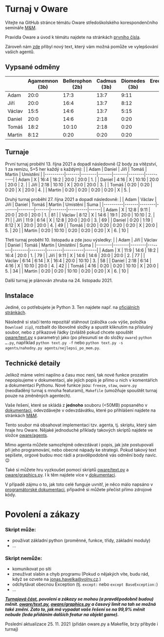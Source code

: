 # Turnaj v Oware
Vítejte na GitHub stránce témátu Oware středoškolského korespondenčního semináře [M&M](https://mam.mff.cuni.cz/).

Pravidla Oware a úvod k témátu najdete na stránkách [prvního čísla](https://mam.mff.cuni.cz/media/cislo/pdf/28/28-1.pdf).

Zároveň nám [zde](/NegaMax.md) přibyl nový text, který vám možná pomůže ve vylepšování vašich agentů.

## Vypsané odměny
|        | Agamemnon (3b) | Bellerophon (2b) | Cadmus (3b) | Diomedes (3b) | Erechtheus (  ) |
|--------|----------------|------------------|-------------|---------------|-----------------|
| Adam   |     20:0       |      17:3        |    13:7     |      9:11     |                 |
| Jiří   |     20:0       |      16:4        |    13:7     |      8:12     |                 |
| Václav |     15:5       |      14:6        |    13:7     |      5:15     |                 |
| Daniel |     20:0       |      14:6        |     2:18    |      0:20     |                 |
| Tomáš  |     18:2       |      10:10       |     2:18    |      0:20     |                 |
| Martin |      8:12      |       0:20       |     0:20    |      0:20     |                 |

## Turnaje
První turnaj proběhl 13. října 2021 a dopadl následovně (2 body za vítězství, 1 za remízu, 5+5 her každý s každým):
|          | Adam  | Daniel | Jiří  | Tomáš | Martin | Umístění |
|----------|-------|--------|-------|-------|--------|----------|
| Adam     |   X   |  16:4  | 18:2  | 20:0  |  20:0  |    1.    |
| Daniel   |  4:16 |    X   | 10:10 | 20:0  |  20:0  |    2.    |
| Jiří     |  2:18 |  10:10 |   X   | 20:0  |  20:0  |    3.    |
| Tomáš    |  0:20 |   0:20 |  0:20 |   X   |  20:0  |    4.    |
| Martin   |  0:20 |   0:20 |  0:20 |  0:20 |    X   |    5.    |

Druhý turnaj proběhl 27. října 2021 a dopadl následovně:
|          | Adam  | Václav | Jiří  | Daniel | Tomáš | Martin | Umístění | Suma |
|----------|-------|--------|-------|--------|-------|--------|----------|------|
| Adam     |   X   |  12:8  |  9:11 |  20:0  | 20:0  |  20:0  |    1.    |  81  |
| Václav   |  8:12 |    X   | 14:6  |  19:1  | 20:0  |  10:10 |    2.    |  71  | 
| Jiří     | 11:9  |   6:14 |   X   |  12:8  | 20:0  |  20:0  |    3.    |  69  |
| Daniel   |  0:20 |   1:19 |  8:12 |    X   | 20:0  |  20:0  |    4.    |  49  |
| Tomáš    |  0:20 |   0:20 |  0:20 |   0:20 |   X   |  20:0  |    5.    |  20  |
| Martin   |  0:20 |  10:10 |  0:20 |   0:20 |  0:20 |    X   |    6.    |  10  |

Třetí turnaj proběhl 10. listopadu a zde jsou výsledky:
|        | Adam   | Jiří   | Václav | Daniel | Tomáš  | Martin | Umístění | Suma |
|--------|--------|--------|--------|--------|--------|--------|----------|------|
| Adam   |   X    | 11:9   | 14:6   | 18:2   | 16:4   | 20:0   |     1.   |  79  |
| Jiří   |  9:11  |   X    | 14:6   | 14:6   | 20:0   | 20:0   |     2.   |  77  |
| Václav |  6:14  |  6:14  |   X    | 16:4   | 20:0   | 10:10  |     3.   |  58  |
| Daniel |  2:18  |  6:14  |  4:16  |   X    | 10:10  | 20:0   |     4.   |  42  |
| Tomáš  |  4:16  |  0:20  |  0:20  | 10:10  |   X    | 20:0   |     5.   |  34  |
| Martin |  0:20  |  0:20  | 10:10  |  0:20  |  0:20  |   X    |     6.   |  10  |

Další turnaj je plánován zhruba na 24. listopadu 2021.

## Instalace
Jediné, co potřebujete je Python 3. Ten najdete např. na [oficiálních stránkách](https://www.python.org/downloads/).

Následně si stačí tento repozitář stáhnout (záložka `code` výše, položka `Download zip`), rozbalit do libovolné složky a spustit kliknutím na příslušný soubor, nebo z příkazové řádky (zvláště pokud chcete spouštět [oware/text.py](oware/text.py) s parametry) jako (po přesunutí se do složky `oware`) `python ….py`, například `python text.py -f` nebo `python text.py -s agents/nahodny.py agents/nejlepsi_po_mem.py`.
## Technické detaily
Jelikož máme velmi napilno a času moc není, tak nové funkce prozatím nepopisujeme v dokumentaci, ale jejich popis je přímo u nich v komentářích a dokumentaci Pythonu. Nové funkce jsou: `freeze`, `staw`, `oware.py` (neodladěný turnaj s mnoha featurami), `Makefile` (umožňuje spouštět turnaj pouze na změněných agentech).

Vaše řešení, které se skládá z **jednoho** souboru (<50MB) popsaného v [dokumentaci](dokumentace_user.pdf), odevzdávejte v odevzdávátku, které po přihlášení najdete na stránkách [M&M](https://mam.mff.cuni.cz/).

Tento soubor má obsahovat implementaci tzv. agenta, tj. skriptu, který sám hraje hru Oware. Nějaké jednoduché příklady takových skriptů najdete ve složce [oware/agents](oware/agents).

Mimo agenta můžete samozřejmě odevzdávat i popis, jak jste postupovali při jeho programování, nebo obecné nápady ke strategii. Pokud takový text sepíšete, orgové budou moc rádi a pravděpodobně vás odmění body navíc. 😉

Také si můžete hru vyzkoušet pomocí skriptů [oware/text.py](oware/text.py) a [oware/graphics.py](oware/graphics.py). I k těm najdete více v [dokumentaci](dokumentace_user.pdf).

V případě zájmu o to, jak toto celé funguje uvnitř, je něco málo napsáno v [programátorské dokumentaci](dokumentace_user.pdf), případně si můžete přečíst přímo zdrojové kódy.

# Povolení a zákazy

### Skript může:
- používat základní python (proměnné, funkce, třídy, základní moduly)
- ...

### Skript nemůže:
- komunikovat po síti
- zneužívat slabin a chyb programu (Pokud o nějakých víte, budu rád, když se ozvete na [jonas.havelka@volny.cz](mailto:jonas.havelka@volny.cz).)
- odchytávat obecnou Exception (tj. `except:` nebo `except BaseException:`) 
- ...

***[Turnajová část](/oware/tournament.py), povolení a zákazy se mohou (a pravděpodobně budou) měnit. [oware/text.py](oware/text.py), [oware/graphics.py](oware/graphics.py) a časový limit na tah se možná také změní. Zato to, jak má vypadat vaše řešení se na 99,9% měnit nebude (leda přidáním dalších featur na objekt game).***

Poslední aktualizace 25. 11. 2021 (přidán oware.py a Makefile, brzy přibyde i turnaj)
